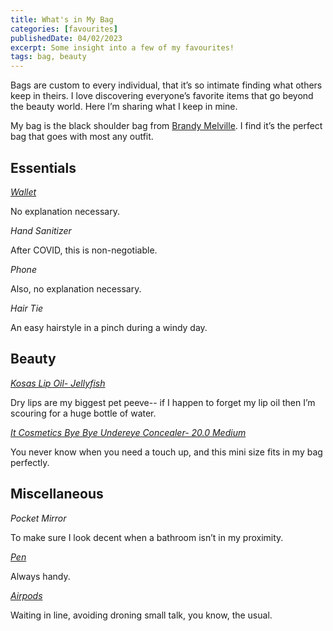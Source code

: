 ```yaml
---
title: What's in My Bag
categories: [favourites]
publishedDate: 04/02/2023
excerpt: Some insight into a few of my favourites!
tags: bag, beauty
---
```


Bags are custom to every individual, that it’s so intimate finding what others keep in theirs. I love discovering everyone’s favorite items that go beyond the beauty world. Here I’m sharing what I keep in mine.

My bag is the black shoulder bag from [Brandy Melville](https://us.brandymelville.com/products/mini-faux-leather-purse). I find it’s the perfect bag that goes with most any outfit.

## Essentials

_[Wallet](https://www.clutchhealdsburg.com/products/lodis-card-holder)_

No explanation necessary.

_Hand Sanitizer_

After COVID, this is non-negotiable.

_Phone_

Also, no explanation necessary.

_Hair Tie_

An easy hairstyle in a pinch during a windy day.

## Beauty

_[Kosas Lip Oil- Jellyfish](https://www.sephora.com/ca/en/product/lip-oil-P451920?skuId=2297505&icid2=products%20grid:p451920:product)_

Dry lips are my biggest pet peeve-- if I happen to forget my lip oil then I’m scouring for a huge bottle of water.

_[It Cosmetics Bye Bye Undereye Concealer- 20.0 Medium](https://www.sephora.com/ca/en/product/bye-bye-under-eye-full-coverage-anti-aging-waterproof-concealer-mini-P446901?skuId=2224053&icid2=products%20grid:p446901:product)_

You never know when you need a touch up, and this mini size fits in my bag perfectly.

## Miscellaneous

_Pocket Mirror_

To make sure I look decent when a bathroom isn’t in my proximity.

_[Pen](https://muji.ca/collections/pens-pencils/products/wooden-mechanical-pen)_

Always handy.

_[Airpods](https://www.apple.com/ca/shop/product/MQD83AM/A/airpods-pro?fnode=d2ddc7a306450c651694de68e41b0f1c1dffccb745f654d8d535650ff7f7c71a457bbb562dde5e23986a0a11e4fc0bea25adbe2cdd27b81d8dadefd6a4e1fa3669f99b628632e4f0db42987cb5c33ba2fe1652d961dcd34b2ceda4963c9a00d3b2ad6fd170e1390ee67425157153953341deb2d2ca6a095562544bd7a60e196f&fs=f%3Dapple-overear-sport%26fh%3D47d1%252B3214%252B45aa%252B45ab)_

Waiting in line, avoiding droning small talk, you know, the usual.
